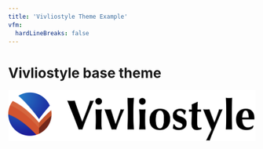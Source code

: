 ```yaml
---
title: 'Vivliostyle Theme Example'
vfm:
  hardLineBreaks: false
---
```


# Vivliostyle base theme

![Vivliostyle Logo](<./assets/Logo%20(Mark%20+%20Type).png>)
